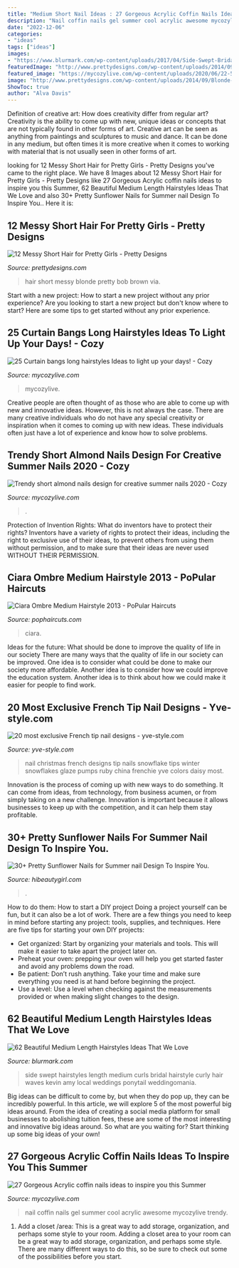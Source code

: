 ```yaml
---
title: "Medium Short Nail Ideas : 27 Gorgeous Acrylic Coffin Nails Ideas To Inspire You This Summer"
description: "Nail coffin nails gel summer cool acrylic awesome mycozylive trendy"
date: "2022-12-06"
categories:
- "ideas"
tags: ["ideas"]
images:
- "https://www.blurmark.com/wp-content/uploads/2017/04/Side-Swept-Bridal-Medium-Length-Hairstyle.jpg"
featuredImage: "http://www.prettydesigns.com/wp-content/uploads/2014/09/Blonde-Messy-Short-Hair.jpg"
featured_image: "https://mycozylive.com/wp-content/uploads/2020/06/22-5.jpg"
image: "http://www.prettydesigns.com/wp-content/uploads/2014/09/Blonde-Messy-Short-Hair.jpg"
ShowToc: true
author: "Alva Davis"
---
```



Definition of creative art: How does creativity differ from regular art?
Creativity is the ability to come up with new, unique ideas or concepts that are not typically found in other forms of art. Creative art can be seen as anything from paintings and sculptures to music and dance. It can be done in any medium, but often times it is more creative when it comes to working with material that is not usually seen in other forms of art.

	

		
looking for 12 Messy Short Hair for Pretty Girls - Pretty Designs you've came to the right place. We have 8 Images about 12 Messy Short Hair for Pretty Girls - Pretty Designs like 27 Gorgeous Acrylic coffin nails ideas to inspire you this Summer, 62 Beautiful Medium Length Hairstyles Ideas That We Love and also 30+ Pretty Sunflower Nails for Summer nail Design To Inspire You.. Here it is:
		
    
## 12 Messy Short Hair For Pretty Girls - Pretty Designs

<img loading=lazy src="http://www.prettydesigns.com/wp-content/uploads/2014/09/Blonde-Messy-Short-Hair.jpg" onerror="this.onerror=null;this.src='https://tse4.mm.bing.net/th?id=OIP.iSuq1C6vvwA7Ym9iQDvm_gAAAA&amp;pid=15.1';" alt="12 Messy Short Hair for Pretty Girls - Pretty Designs">

_Source: prettydesigns.com_

>hair short messy blonde pretty bob brown via. 

	

Start with a new project: How to start a new project without any prior experience?
Are you looking to start a new project but don't know where to start? Here are some tips to get started without any prior experience.

    
## 25 Curtain Bangs Long Hairstyles Ideas To Light Up Your Days! - Cozy

<img loading=lazy src="https://mycozylive.com/wp-content/uploads/2021/03/2-1.jpg" onerror="this.onerror=null;this.src='https://tse2.mm.bing.net/th?id=OIP.5tB59AtHUDaaAyv6eqEeCAHaJ6&amp;pid=15.1';" alt="25 Curtain bangs long hairstyles Ideas to light up your days! - Cozy">

_Source: mycozylive.com_

>mycozylive. 

	

Creative people are often thought of as those who are able to come up with new and innovative ideas. However, this is not always the case. There are many creative individuals who do not have any special creativity or inspiration when it comes to coming up with new ideas. These individuals often just have a lot of experience and know how to solve problems.

    
## Trendy Short Almond Nails Design For Creative Summer Nails 2020 - Cozy

<img loading=lazy src="https://mycozylive.com/wp-content/uploads/2020/07/10-2.png" onerror="this.onerror=null;this.src='https://tse2.mm.bing.net/th?id=OIP.2uVH98c9H2B8KB8Aed6JugHaKF&amp;pid=15.1';" alt="Trendy short almond nails design for creative summer nails 2020 - Cozy">

_Source: mycozylive.com_

>. 

	

Protection of Invention Rights: What do inventors have to protect their rights?
Inventors have a variety of rights to protect their ideas, including the right to exclusive use of their ideas, to prevent others from using them without permission, and to make sure that their ideas are never used WITHOUT THEIR PERMISSION.

    
## Ciara Ombre Medium Hairstyle 2013 - PoPular Haircuts

<img loading=lazy src="http://pophaircuts.com/images/2013/01/Ciara-Ombre-Medium-Hairstyle-2013.jpg" onerror="this.onerror=null;this.src='https://tse1.mm.bing.net/th?id=OIP.aGqpqi19pTqN4C76tFCdgAAAAA&amp;pid=15.1';" alt="Ciara Ombre Medium Hairstyle 2013 - PoPular Haircuts">

_Source: pophaircuts.com_

>ciara. 

	

Ideas for the future: What should be done to improve the quality of life in our society
There are many ways that the quality of life in our society can be improved. One idea is to consider what could be done to make our society more affordable. Another idea is to consider how we could improve the education system. Another idea is to think about how we could make it easier for people to find work.

    
## 20 Most Exclusive French Tip Nail Designs - Yve-style.com

<img loading=lazy src="http://yve-style.com/wp-content/uploads/2014/11/winter-french-tips-nails-designs.jpg" onerror="this.onerror=null;this.src='https://tse1.mm.bing.net/th?id=OIP.3szzCeaUOMEj9wEYGMpPTAAAAA&amp;pid=15.1';" alt="20 most exclusive French tip nail designs - yve-style.com">

_Source: yve-style.com_

>nail christmas french designs tip nails snowflake tips winter snowflakes glaze pumps ruby china frenchie yve colors daisy most. 

	

Innovation is the process of coming up with new ways to do something. It can come from ideas, from technology, from business acumen, or from simply taking on a new challenge. Innovation is important because it allows businesses to keep up with the competition, and it can help them stay profitable.

    
## 30+ Pretty Sunflower Nails For Summer Nail Design To Inspire You.

<img loading=lazy src="https://hibeautygirl.com/wp-content/uploads/2021/04/16-11.jpg" onerror="this.onerror=null;this.src='https://tse3.mm.bing.net/th?id=OIP.WzYo8ws_K25tS6eQP2158QHaLH&amp;pid=15.1';" alt="30+ Pretty Sunflower Nails for Summer nail Design To Inspire You.">

_Source: hibeautygirl.com_

>. 

	

How to do them: How to start a DIY project
Doing a project yourself can be fun, but it can also be a lot of work. There are a few things you need to keep in mind before starting any project: tools, supplies, and techniques. Here are five tips for starting your own DIY projects: 
- Get organized: Start by organizing your materials and tools. This will make it easier to take apart the project later on. 
- Preheat your oven: prepping your oven will help you get started faster and avoid any problems down the road. 
- Be patient: Don’t rush anything. Take your time and make sure everything you need is at hand before beginning the project. 
- Use a level: Use a level when checking against the measurements provided or when making slight changes to the design.

    
## 62 Beautiful Medium Length Hairstyles Ideas That We Love

<img loading=lazy src="https://www.blurmark.com/wp-content/uploads/2017/04/Side-Swept-Bridal-Medium-Length-Hairstyle.jpg" onerror="this.onerror=null;this.src='https://tse3.mm.bing.net/th?id=OIP.fkGKMi_Z8Ne_VJcYSo2CUQHaLH&amp;pid=15.1';" alt="62 Beautiful Medium Length Hairstyles Ideas That We Love">

_Source: blurmark.com_

>side swept hairstyles length medium curls bridal hairstyle curly hair waves kevin amy local weddings ponytail weddingomania. 

	

Big ideas can be difficult to come by, but when they do pop up, they can be incredibly powerful. In this article, we will explore 5 of the most powerful big ideas around. From the idea of creating a social media platform for small businesses to abolishing tuition fees, these are some of the most interesting and innovative big ideas around. So what are you waiting for? Start thinking up some big ideas of your own!

    
## 27 Gorgeous Acrylic Coffin Nails Ideas To Inspire You This Summer

<img loading=lazy src="https://mycozylive.com/wp-content/uploads/2020/06/22-5.jpg" onerror="this.onerror=null;this.src='https://tse3.mm.bing.net/th?id=OIP.DZl_CWm7XfEcI5RuM1E3dAHaJ9&amp;pid=15.1';" alt="27 Gorgeous Acrylic coffin nails ideas to inspire you this Summer">

_Source: mycozylive.com_

>nail coffin nails gel summer cool acrylic awesome mycozylive trendy. 

	

1. Add a closet /area: This is a great way to add storage, organization, and perhaps some style to your room.
Adding a closet area to your room can be a great way to add storage, organization, and perhaps some style. There are many different ways to do this, so be sure to check out some of the possibilities before you start.

